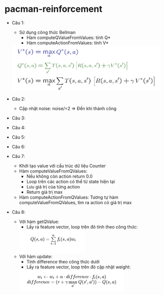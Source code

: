 # pacman-reinforcement
- Câu 1:
  - Sử dụng công thức Bellman
    - Hàm computeQValueFromValues: tính Q*
    - Hàm computeActionFromValues: tính V*
    
  <img src="./bellman equation.PNG"/>
- Câu 2:
  - Cập nhật noise: noise/=2 => Đến khi thành công
- Câu 3:
- Câu 4:
- Câu 5:
- Câu 6:
- Câu 7:
  - Khởi tạo value với cấu trúc dữ liệu Counter
  - Hàm computeValueFromQValues:
    + Nếu không còn action return 0.0
    + Loop trên các action có thể từ state hiện tại
    + Lưu giá trị của từng action
    + Return giá trị max
  - Hàm computeActionFromQValues: Tương tự hàm computeValueFromQValues, tìm ra action có giá trị max
- Câu 8:
  - Với hàm getQValue:
    + Lấy ra feature vector, loop trên đó tính theo công thức:
    <img src="./q8-qfunction.PNG"/>
  - Với hàm update:
    + Tính difference theo công thức dưới
    + Lấy ra feature vector, loop trên đó cập nhật weight:
    <img src="./q8-updatefunction.PNG"/>

